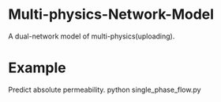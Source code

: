 # Multi-physics-Network-Model
A dual-network model of multi-physics(uploading).
# Example
Predict absolute permeability.
python single_phase_flow.py
